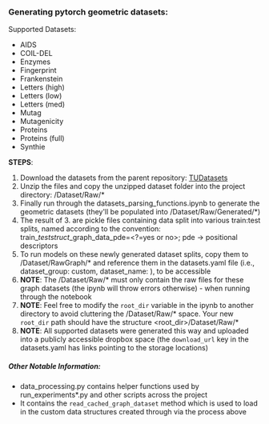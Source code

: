 ### Generating pytorch geometric datasets:
Supported Datasets:
- AIDS
- COIL-DEL
- Enzymes
- Fingerprint
- Frankenstein
- Letters (high)
- Letters (low)
- Letters (med)
- Mutag
- Mutagenicity
- Proteins
- Proteins (full)
- Synthie

**STEPS**:
1. Download the datasets from the parent repository: [TUDatasets](https://ls11-www.cs.tu-dortmund.de/staff/morris/graphkerneldatasets)
2. Unzip the files and copy the unzipped dataset folder into the project directory: <root>/Dataset/Raw/*
3. Finally run through the datasets_parsing_functions.ipynb to generate the geometric datasets (they'll be populated into <root>/Dataset/Raw/Generated/*)
4. The result of 3. are pickle files containing data split into various train:test splits, named according to the convention: train_<X>_test_<Y>_struct_<dataset-name>_graph_data_pde=<?=yes or no>; pde -> positional descriptors
5. To run models on these newly generated dataset splits, copy them to <root>/Dataset/RawGraph/* and reference them in the datasets.yaml file (i.e., dataset_group: custom, dataset_name: <dataset-split-name>), to be accessible
6. **NOTE**: The <root>/Dataset/Raw/* must only contain the raw files for these graph datasets (the ipynb will throw errors otherwise) - when running through the notebook
7. **NOTE**: Feel free to modify the `root_dir` variable in the ipynb to another directory to avoid cluttering the <root>/Dataset/Raw/* space. Your new `root_dir` path should have the structure <root_dir>/Dataset/Raw/*
8. **NOTE**: All supported datasets were generated this way and uploaded into a publicly accessible dropbox space (the `download_url` key in the datasets.yaml has links pointing to the storage locations)

##### Other Notable Information:
- data_processing.py contains helper functions used by run_experiments*.py and other scripts across the project
- It contains the `read_cached_graph_dataset` method which is used to load in the custom data structures created through via the process above
